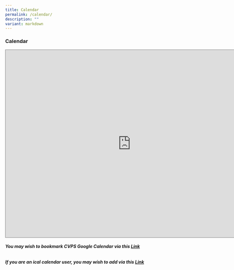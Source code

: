 ```yaml
---
title: Calendar
permalink: /calendar/
description: ""
variant: markdown
---
```

### **Calendar**

<iframe scrolling="no" frameborder="0" height="600" width="800" style="border:solid 1px #777" src="https://calendar.google.com/calendar/embed?height=600&amp;wkst=1&amp;bgcolor=%23ffffff&amp;ctz=Asia%2FSingapore&amp;title=CVPS%20School%20Calendar&amp;src=ZW4uc2luZ2Fwb3JlI2hvbGlkYXlAZ3JvdXAudi5jYWxlbmRhci5nb29nbGUuY29t&amp;src=Y3Zwc3B1YmxpY0BnbWFpbC5jb20&amp;color=%230B8043&amp;color=%23F6BF26"></iframe>


###### **You may wish to bookmark CVPS Google Calendar via this [Link](https://calendar.google.com/calendar/u/0/embed?src=cvpspublic@gmail.com&amp;ctz=Asia/Singapore)**

###### **If you are an ical calendar user, you may wish to add via this [Link](https://calendar.google.com/calendar/ical/cvpspublic%40gmail.com/public/basic.ics)**